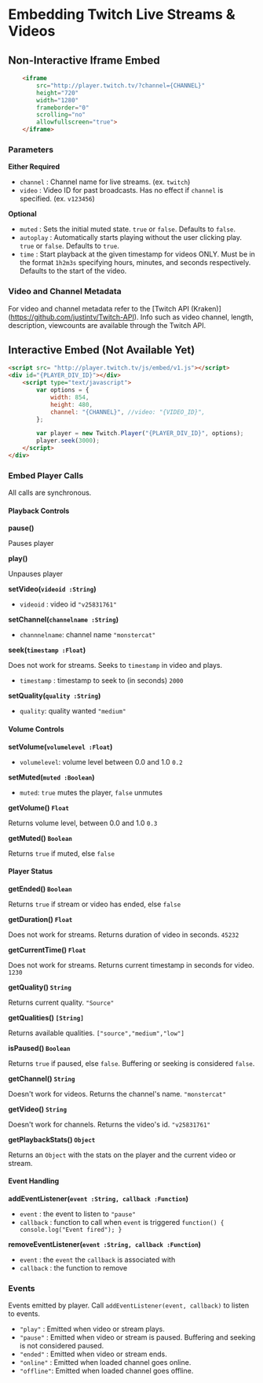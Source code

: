 # Embedding Twitch Live Streams & Videos


## Non-Interactive Iframe Embed
```html
    <iframe 
        src="http://player.twitch.tv/?channel={CHANNEL}" 
        height="720" 
        width="1280" 
        frameborder="0" 
        scrolling="no"
        allowfullscreen="true">
    </iframe>
```

### Parameters
**Either Required**
- `channel`   : Channel name for live streams. (ex. `twitch`)
- `video`     : Video ID for past broadcasts. Has no effect if `channel` is specified. (ex. `v123456`)

**Optional**
- `muted`     : Sets the initial muted state. `true` or `false`. Defaults to `false`.
- `autoplay`  : Automatically starts playing without the user clicking play. `true` or `false`. Defaults to `true`.
- `time`      : Start playback at the given timestamp for videos ONLY. Must be in the format `1h2m3s` specifying hours, minutes, and seconds respectively. Defaults to the start of the video.

### Video and Channel Metadata
For video and channel metadata refer to the [Twitch API (Kraken)] (https://github.com/justintv/Twitch-API).
Info such as video channel, length, description, viewcounts are available through the Twitch API.

## Interactive Embed (Not Available Yet)
```html
<script src= "http://player.twitch.tv/js/embed/v1.js"></script>
<div id="{PLAYER_DIV_ID}"></div>
	<script type="text/javascript">
		var options = {
			width: 854,
			height: 480,
			channel: "{CHANNEL}", //video: "{VIDEO_ID}",
		};

		var player = new Twitch.Player("{PLAYER_DIV_ID}", options);
		player.seek(3000);
	</script>
</div>
```

### Embed Player Calls
All calls are synchronous.

#### Playback Controls
**pause()**

Pauses player

**play()**

Unpauses player

**setVideo(`videoid :String`)**

- `videoid`     : video id `"v25831761"`

**setChannel(`channelname :String`)**

- `channnelname`: channel name `"monstercat"`

**seek(`timestamp :Float`)**

Does not work for streams. Seeks to `timestamp` in video and plays.
- `timestamp`   : timestamp to seek to (in seconds) `2000`

**setQuality(`quality :String`)**

- `quality`: quality wanted `"medium"`

#### Volume Controls

**setVolume(`volumelevel :Float`)**

- `volumelevel`: volume level between 0.0 and 1.0 `0.2`

**setMuted(`muted :Boolean`)**

- `muted`: `true` mutes the player, `false` unmutes

**getVolume() `Float`**

Returns volume level, between 0.0 and 1.0 `0.3`

**getMuted() `Boolean`**

Returns `true` if muted, else `false`

#### Player Status
**getEnded() `Boolean`**

Returns `true` if stream or video has ended, else `false`

**getDuration() `Float`**

Does not work for streams. Returns duration of video in seconds. `45232`

**getCurrentTime() `Float`**

Does not work for streams. Returns current timestamp in seconds for video. `1230`

**getQuality() `String`**

Returns current quality. `"Source"`

**getQualities() `[String]`**

Returns available qualities. `["source","medium","low"]`

**isPaused() `Boolean`**

Returns `true` if paused, else `false`. Buffering or seeking is considered `false`.

**getChannel() `String`**

Doesn't work for videos. Returns the channel's name. `"monstercat"`

**getVideo() `String`**

Doesn't work for channels. Returns the video's id. `"v25831761"`

**getPlaybackStats() `Object`**

Returns an `Object` with the stats on the player and the current video or stream.

#### Event Handling

**addEventListener(`event :String, callback :Function`)**

- `event`     : the event to listen to `"pause"`
- `callback`  : function to call when `event` is triggered `function() { console.log("Event fired"); }`

**removeEventListener(`event :String, callback :Function`)**

- `event`     : the `event` the `callback` is associated with
- `callback`  : the function to remove 


### Events
Events emitted by player. Call `addEventListener(event, callback)` to listen to events.

- `"play"`   : Emitted when video or stream plays.
- `"pause"`  : Emitted when video or stream is paused. Buffering and seeking is not considered paused.
- `"ended"`  : Emitted when video or stream ends.
- `"online"` : Emitted when loaded channel goes online.
- `"offline"`: Emitted when loaded channel goes offline.


